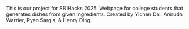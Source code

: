 This is our project for SB Hacks 2025. Webpage for college students that generates dishes from given ingredients. Created by Yichen Dai, Anirudh Warrier, Ryan Sargis, & Henry Ding. 
